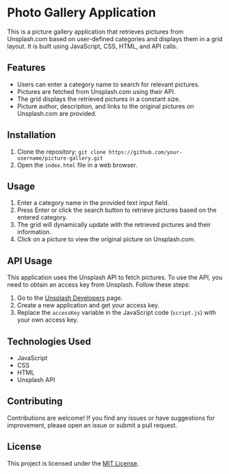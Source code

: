 # Photo Gallery Application

This is a picture gallery application that retrieves pictures from Unsplash.com based on user-defined categories and displays them in a grid layout. It is built using JavaScript, CSS, HTML, and API calls.

## Features

- Users can enter a category name to search for relevant pictures.
- Pictures are fetched from Unsplash.com using their API.
- The grid displays the retrieved pictures in a constant size.
- Picture author, description, and links to the original pictures on Unsplash.com are provided.

## Installation

1. Clone the repository: `git clone https://github.com/your-username/picture-gallery.git`
2. Open the `index.html` file in a web browser.

## Usage

1. Enter a category name in the provided text input field.
2. Press Enter or click the search button to retrieve pictures based on the entered category.
3. The grid will dynamically update with the retrieved pictures and their information.
4. Click on a picture to view the original picture on Unsplash.com.

## API Usage

This application uses the Unsplash API to fetch pictures. To use the API, you need to obtain an access key from Unsplash. Follow these steps:

1. Go to the [Unsplash Developers](https://unsplash.com/developers) page.
2. Create a new application and get your access key.
3. Replace the `accessKey` variable in the JavaScript code (`script.js`) with your own access key.

## Technologies Used

- JavaScript
- CSS
- HTML
- Unsplash API

## Contributing

Contributions are welcome! If you find any issues or have suggestions for improvement, please open an issue or submit a pull request.

## License

This project is licensed under the [MIT License](LICENSE).
